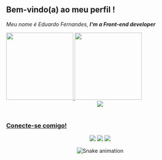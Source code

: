 ## Bem-vindo(a) ao meu perfil !

<p>
  <em>
    Meu nome é Eduardo Fernandes, <strong>I'm a Front-end developer</strong>
  </em>
</p>
  
 <div>
   <a href="https://github.com/eduesf">
   <img height="180em" src="https://github-readme-stats.vercel.app/api?username=eduesf&show_icons=true&theme=tokyonight&include_all_commits=true&count_private=true"/>
   <img height="180em" src="https://github-readme-stats.vercel.app/api/top-langs/?username=eduesf&layout=compact&langs_count=6&theme=tokyonight"/>

</div>
<div align="center">
  <img src="https://skillicons.dev/icons?i=html,css,js,react,git,github"></img>
</div>
 
 <br>
 
  ### Conecte-se comigo!
 
<div align="center"> 
   <a href="https://www.linkedin.com/in/eduesf/" target="_blank"><img src="https://img.shields.io/badge/-LinkedIn-%230077B5?style=for-the-badge&logo=linkedin&logoColor=white" target="_blank"></a> 
   <a href="https://discord.com/channels/1007661709638512650/1013823304466964500" target="_blank"><img src="https://img.shields.io/badge/Discord-7289DA?style=for-the-badge&logo=discord&logoColor=white" target="_blank"></a>
   <a href="https://www.instagram.com/eduesf/" target="_blank"><img src="https://img.shields.io/badge/-Instagram-%23E4405F?style=for-the-badge&logo=instagram&logoColor=white" target="_blank"></a>
 
 
  ![Snake animation](https://github.com/devemdobro/devemdobro/blob/output/github-contribution-grid-snake.svg)

</div>
